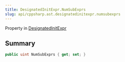 ```yaml
---
title: DesignatedInitExpr.NumSubExprs
slug: api/cppsharp.ast.designatedinitexpr.numsubexprs
---
```

Property in [DesignatedInitExpr](/api/cppsharp/ast/designatedinitexpr)

## Summary



```csharp
public uint NumSubExprs { get; set; }
```

